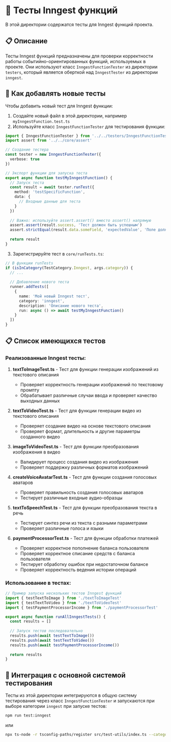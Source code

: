 # 🔄 Тесты Inngest функций

В этой директории содержатся тесты для Inngest функций проекта.

## 📋 Описание

Тесты Inngest функций предназначены для проверки корректности работы событийно-ориентированных функций, используемых в проекте. Они используют класс `InngestFunctionTester` из директории `testers`, который является оберткой над `InngestTester` из директории `inngest`.

## 🚀 Как добавлять новые тесты

Чтобы добавить новый тест для Inngest функции:

1. Создайте новый файл в этой директории, например `myInngestFunction.test.ts`
2. Используйте класс `InngestFunctionTester` для тестирования функции:

```typescript
import { InngestFunctionTester } from '../../testers/InngestFunctionTester'
import assert from '../../core/assert'

// Создание тестера
const tester = new InngestFunctionTester({
  verbose: true
})

// Экспорт функции для запуска теста
export async function testMyInngestFunction() {
  // Запуск теста
  const result = await tester.runTest({
    method: 'testSpecificFunction',
    data: {
      // Входные данные для теста
    }
  })
  
  // Важно: используйте assert.assert() вместо assert() напрямую
  assert.assert(result.success, 'Тест должен быть успешным')
  assert.strictEqual(result.data.someField, 'expectedValue', 'Поле должно соответствовать ожидаемому значению')
  
  return result
}
```

3. Зарегистрируйте тест в `core/runTests.ts`:

```typescript
// В функции runTests
if (isInCategory(TestCategory.Inngest, args.category)) {
  // ...
  
  // Добавление нового теста
  runner.addTests([
    {
      name: 'Мой новый Inngest тест',
      category: 'inngest',
      description: 'Описание нового теста',
      run: async () => await testMyInngestFunction()
    }
  ])
}
```

## 📋 Список имеющихся тестов

### Реализованные Inngest тесты:

1. **textToImageTest.ts** - Тест для функции генерации изображений из текстового описания
   - Проверяет корректность генерации изображений по текстовому промпту
   - Обрабатывает различные случаи ввода и проверяет качество выходных данных

2. **textToVideoTest.ts** - Тест для функции генерации видео из текстового описания
   - Проверяет создание видео на основе текстового описания
   - Проверяет формат, длительность и другие параметры созданного видео

3. **imageToVideoTest.ts** - Тест для функции преобразования изображения в видео
   - Валидирует процесс создания видео из изображения
   - Проверяет поддержку различных форматов изображений

4. **createVoiceAvatarTest.ts** - Тест для функции создания голосовых аватаров
   - Проверяет правильность создания голосовых аватаров
   - Тестирует различные входные аудио-образцы

5. **textToSpeechTest.ts** - Тест для функции преобразования текста в речь
   - Тестирует синтез речи из текста с разными параметрами
   - Проверяет различные голоса и языки

6. **paymentProcessorTest.ts** - Тест для функции обработки платежей
   - Проверяет корректное пополнение баланса пользователя
   - Проверяет корректное списание средств с баланса пользователя
   - Тестирует обработку ошибок при недостаточном балансе
   - Проверяет корректность ведения истории операций

### Использование в тестах:

```typescript
// Пример запуска нескольких тестов Inngest функций
import { testTextToImage } from './textToImageTest'
import { testTextToVideo } from './textToVideoTest'
import { testPaymentProcessorIncome } from './paymentProcessorTest'

export async function runAllInngestTests() {
  const results = []
  
  // Запуск тестов последовательно
  results.push(await testTextToImage())
  results.push(await testTextToVideo())
  results.push(await testPaymentProcessorIncome())
  
  return results
}
```

## 🔄 Интеграция с основной системой тестирования

Тесты из этой директории интегрируются в общую систему тестирования через класс `InngestFunctionTester` и запускаются при выборе категории `inngest` при запуске тестов:

```bash
npm run test:inngest
```

или

```bash
npx ts-node -r tsconfig-paths/register src/test-utils/index.ts --category=inngest
``` 
